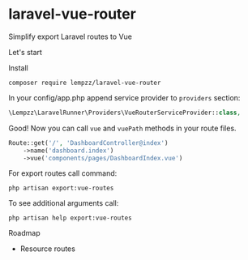 # laravel-vue-router
Simplify export Laravel routes to Vue

Let's start

Install
```
composer require lempzz/laravel-vue-router
```

In your config/app.php append service provider to `providers` section:
```php
\Lempzz\LaravelRunner\Providers\VueRouterServiceProvider::class,

```

Good! Now you can call `vue` and `vuePath` methods in your route files.
```php
Route::get('/', 'DashboardController@index')
    ->name('dashboard.index')
    ->vue('components/pages/DashboardIndex.vue')
```

For export routes call command:
```
php artisan export:vue-routes
```

To see additional arguments call:
```
php artisan help export:vue-routes
```


Roadmap
* Resource routes
